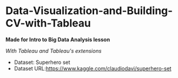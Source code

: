 # Data-Visualization-and-Building-CV-with-Tableau
__Made for Intro to Big Data Analysis lesson__


_With Tableau and Tableau's extensions_

* Dataset: Superhero set
* Dataset URL:https://www.kaggle.com/claudiodavi/superhero-set
